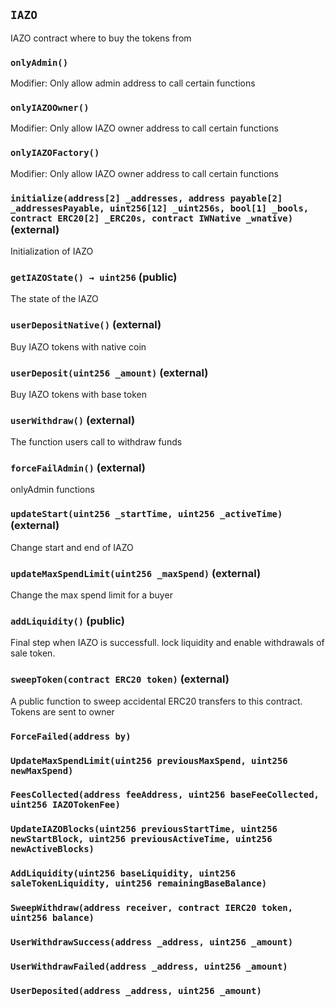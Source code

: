 ## `IAZO`

IAZO contract where to buy the tokens from



### `onlyAdmin()`

Modifier: Only allow admin address to call certain functions



### `onlyIAZOOwner()`

Modifier: Only allow IAZO owner address to call certain functions



### `onlyIAZOFactory()`

Modifier: Only allow IAZO owner address to call certain functions




### `initialize(address[2] _addresses, address payable[2] _addressesPayable, uint256[12] _uint256s, bool[1] _bools, contract ERC20[2] _ERC20s, contract IWNative _wnative)` (external)

Initialization of IAZO



### `getIAZOState() → uint256` (public)

The state of the IAZO




### `userDepositNative()` (external)

Buy IAZO tokens with native coin



### `userDeposit(uint256 _amount)` (external)

Buy IAZO tokens with base token




### `userWithdraw()` (external)

The function users call to withdraw funds



### `forceFailAdmin()` (external)

onlyAdmin functions



### `updateStart(uint256 _startTime, uint256 _activeTime)` (external)

Change start and end of IAZO




### `updateMaxSpendLimit(uint256 _maxSpend)` (external)

Change the max spend limit for a buyer




### `addLiquidity()` (public)

Final step when IAZO is successfull. lock liquidity and enable withdrawals of sale token.



### `sweepToken(contract ERC20 token)` (external)

A public function to sweep accidental ERC20 transfers to this contract. 
  Tokens are sent to owner





### `ForceFailed(address by)`





### `UpdateMaxSpendLimit(uint256 previousMaxSpend, uint256 newMaxSpend)`





### `FeesCollected(address feeAddress, uint256 baseFeeCollected, uint256 IAZOTokenFee)`





### `UpdateIAZOBlocks(uint256 previousStartTime, uint256 newStartBlock, uint256 previousActiveTime, uint256 newActiveBlocks)`





### `AddLiquidity(uint256 baseLiquidity, uint256 saleTokenLiquidity, uint256 remainingBaseBalance)`





### `SweepWithdraw(address receiver, contract IERC20 token, uint256 balance)`





### `UserWithdrawSuccess(address _address, uint256 _amount)`





### `UserWithdrawFailed(address _address, uint256 _amount)`





### `UserDeposited(address _address, uint256 _amount)`





